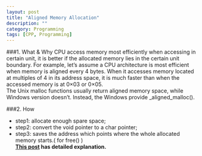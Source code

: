 ```yaml
---
layout: post
title: "Aligned Memory Allocation"
description: ""
category: Programming
tags: [CPP, Programming]
---
```

###1. What & Why
CPU access memory most efficiently when accessing in certain unit, it is better if the allocated memory lies in the certain unit boundary. For example, let’s assume a CPU architecture is most efficient when memory is aligned every 4 bytes. When it accesses memory located at multiples of 4 in its address space, it is much faster than when the accessed memory is at 0×03 or 0×05.<br>
The Unix malloc functions usually return aligned memory space, while Windows version doesn’t. Instead, the Windows provide _aligned_malloc().

###2. How
+ step1: allocate enough spare space;
+ step2: convert the void pointer to a char pointer;
+ step3: saves the address which points where the whole allocated memory starts.( for free() )<br>
<b>[This post](http://jongampark.wordpress.com/2008/06/12/implementation-of-aligned-memory-alloc) has detailed explanation.</b>
